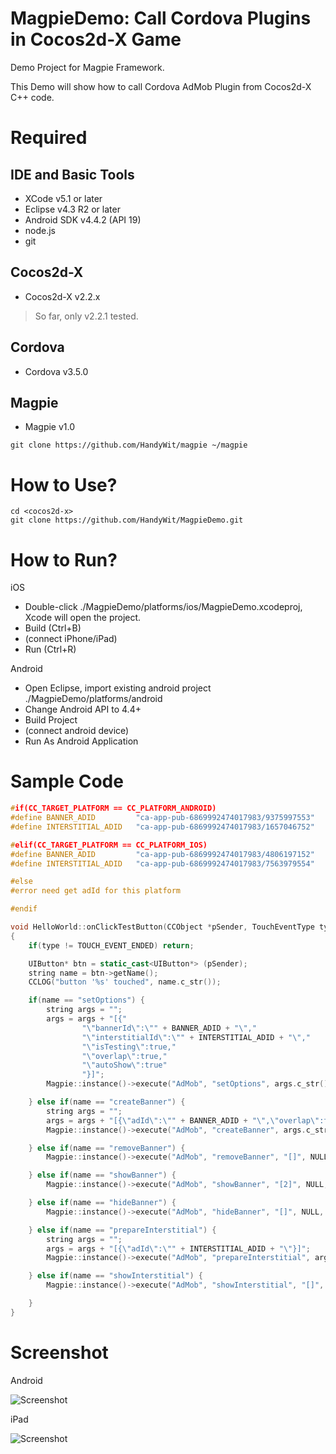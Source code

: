 MagpieDemo: Call Cordova Plugins in Cocos2d-X Game
==========

Demo Project for Magpie Framework.

This Demo will show how to call Cordova AdMob Plugin from Cocos2d-X C++ code.

# Required #

## IDE and Basic Tools ##

- XCode v5.1 or later
- Eclipse v4.3 R2 or later
- Android SDK v4.4.2 (API 19)
- node.js
- git

## Cocos2d-X ##

- Cocos2d-X v2.2.x

> So far, only v2.2.1 tested.

## Cordova ##

- Cordova v3.5.0

## Magpie ##

- Magpie v1.0
```
git clone https://github.com/HandyWit/magpie ~/magpie
```

# How to Use? #

```
cd <cocos2d-x>
git clone https://github.com/HandyWit/MagpieDemo.git
```

# How to Run? #

iOS
- Double-click ./MagpieDemo/platforms/ios/MagpieDemo.xcodeproj, Xcode will open the project.
- Build (Ctrl+B)
- (connect iPhone/iPad)
- Run (Ctrl+R)

Android
- Open Eclipse, import existing android project ./MagpieDemo/platforms/android
- Change Android API to 4.4+
- Build Project
- (connect android device)
- Run As Android Application 

# Sample Code #

```cpp
#if(CC_TARGET_PLATFORM == CC_PLATFORM_ANDROID)
#define BANNER_ADID 		"ca-app-pub-6869992474017983/9375997553"
#define INTERSTITIAL_ADID	"ca-app-pub-6869992474017983/1657046752"

#elif(CC_TARGET_PLATFORM == CC_PLATFORM_IOS)
#define BANNER_ADID 		"ca-app-pub-6869992474017983/4806197152"
#define INTERSTITIAL_ADID	"ca-app-pub-6869992474017983/7563979554"

#else
#error need get adId for this platform

#endif

void HelloWorld::onClickTestButton(CCObject *pSender, TouchEventType type)
{
    if(type != TOUCH_EVENT_ENDED) return;

	UIButton* btn = static_cast<UIButton*> (pSender);
	string name = btn->getName();
	CCLOG("button '%s' touched", name.c_str());

	if(name == "setOptions") {
		string args = "";
		args = args + "[{"
				"\"bannerId\":\"" + BANNER_ADID + "\","
				"\"interstitialId\":\"" + INTERSTITIAL_ADID + "\","
				"\"isTesting\":true,"
				"\"overlap\":true,"
				"\"autoShow\":true"
				"}]";
		Magpie::instance()->execute("AdMob", "setOptions", args.c_str(), NULL, NULL);

	} else if(name == "createBanner") {
		string args = "";
		args = args + "[{\"adId\":\"" + BANNER_ADID + "\",\"overlap\":true,\"autoShow\":true}]";
		Magpie::instance()->execute("AdMob", "createBanner", args.c_str(), NULL, NULL);

	} else if(name == "removeBanner") {
		Magpie::instance()->execute("AdMob", "removeBanner", "[]", NULL, NULL);

	} else if(name == "showBanner") {
		Magpie::instance()->execute("AdMob", "showBanner", "[2]", NULL, NULL);

	} else if(name == "hideBanner") {
		Magpie::instance()->execute("AdMob", "hideBanner", "[]", NULL, NULL);

	} else if(name == "prepareInterstitial") {
		string args = "";
		args = args + "[{\"adId\":\"" + INTERSTITIAL_ADID + "\"}]";
		Magpie::instance()->execute("AdMob", "prepareInterstitial", args.c_str(), NULL, NULL);

	} else if(name == "showInterstitial") {
		Magpie::instance()->execute("AdMob", "showInterstitial", "[]", NULL, NULL);

	}
}

```

# Screenshot #

Android

![Screenshot](android_admob.jpg)

iPad

![Screenshot](ipad_admob.jpg)
